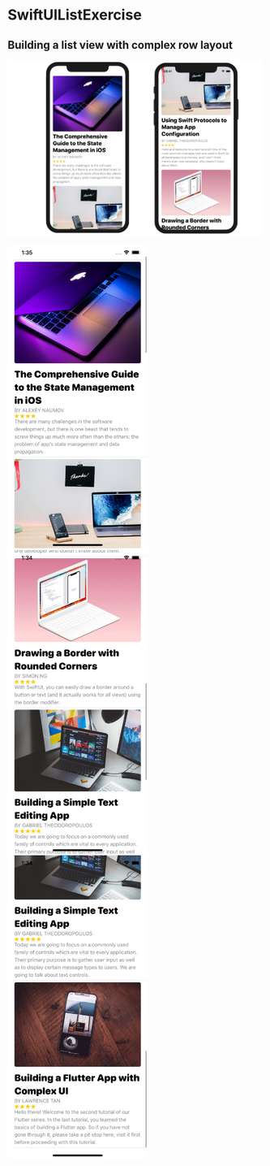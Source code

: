 # SwiftUIListExercise

## Building a list view with complex row layout

<img src="https://github.com/obadasemary/SwiftUIListExercise/blob/main/swiftui-list-13.jpg" alt="HTML5 Icon">

<img src="https://github.com/obadasemary/SwiftUIListExercise/blob/main/SwiftUIListExercise_1.png" alt="HTML5 Icon" width="276" height="598"><img src="https://github.com/obadasemary/SwiftUIListExercise/blob/main/SwiftUIListExercise_2.png" alt="HTML5 Icon" width="276" height="598"><img src="https://github.com/obadasemary/SwiftUIListExercise/blob/main/SwiftUIListExercise_3.png" alt="HTML5 Icon" width="276" height="598">
